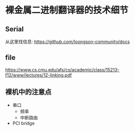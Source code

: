 # 裸金属二进制翻译器的技术细节

## Serial
从这里找信息:
https://github.com/loongson-community/docs

## file
https://www.cs.cmu.edu/afs/cs/academic/class/15213-f12/www/lectures/12-linking.pdf

## 裸机中的注意点
- 串口
  - 频率
  - 中断路由
- PCI bridge

